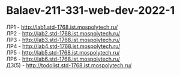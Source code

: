 # Balaev-211-331-web-dev-2022-1
ЛР1 - http://lab1.std-1768.ist.mospolytech.ru/  
ЛР2 - http://lab2.std-1768.ist.mospolytech.ru/  
ЛР3 - http://lab3.std-1768.ist.mospolytech.ru/  
ЛР4 - http://lab4.std-1768.ist.mospolytech.ru/  
ЛР5 - http://lab5.std-1768.ist.mospolytech.ru/  
ЛР6 - http://lab6.std-1768.ist.mospolytech.ru/  
ДЗ(5) - http://todolist.std-1768.ist.mospolytech.ru/
